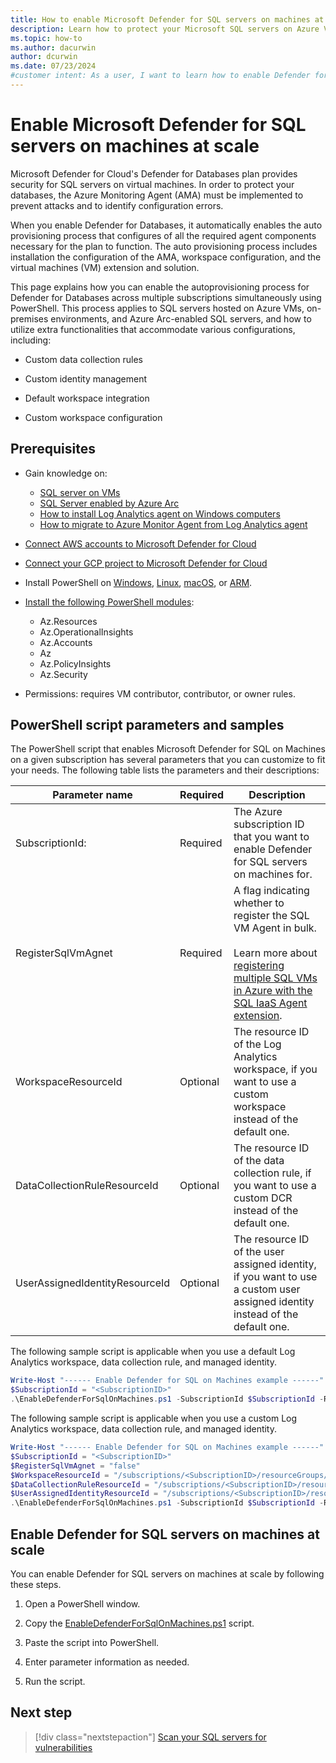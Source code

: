 ```yaml
---
title: How to enable Microsoft Defender for SQL servers on machines at scale
description: Learn how to protect your Microsoft SQL servers on Azure VMs, on-premises, and in hybrid and multicloud environments with Microsoft Defender for Cloud at scale.
ms.topic: how-to
ms.author: dacurwin
author: dcurwin
ms.date: 07/23/2024
#customer intent: As a user, I want to learn how to enable Defender for SQL servers at scale so that I can protect my SQL servers efficiently.
---
```


# Enable Microsoft Defender for SQL servers on machines at scale

Microsoft Defender for Cloud's Defender for Databases plan provides security for SQL servers on virtual machines. In order to protect your databases, the Azure Monitoring Agent (AMA) must be implemented to prevent attacks and to identify configuration errors. 

When you enable Defender for Databases, it automatically enables the auto provisioning process that configures of all the required agent components necessary for the plan to function. The auto provisioning process includes installation the configuration of the AMA, workspace configuration, and the virtual machines (VM) extension and solution.

This page explains how you can enable the autoprovisioning process for Defender for Databases across multiple subscriptions simultaneously using PowerShell. This process applies to SQL servers hosted on Azure VMs, on-premises environments, and Azure Arc-enabled SQL servers, and how to utilize extra functionalities that accommodate various configurations, including:

- Custom data collection rules

- Custom identity management 

- Default workspace integration 

- Custom workspace configuration

## Prerequisites

- Gain knowledge on: 
    - [SQL server on VMs](https://azure.microsoft.com/products/virtual-machines/sql-server/)
    - [SQL Server enabled by Azure Arc](/sql/sql-server/azure-arc/overview)
    - [How to install Log Analytics agent on Windows computers](../azure-monitor/agents/agent-windows.md)
    - [How to migrate to Azure Monitor Agent from Log Analytics agent](../azure-monitor/agents/azure-monitor-agent-migration.md)

- [Connect AWS accounts to Microsoft Defender for Cloud](quickstart-onboard-aws.md)
- [Connect your GCP project to Microsoft Defender for Cloud](quickstart-onboard-gcp.md)

- Install PowerShell on [Windows](/powershell/scripting/install/installing-powershell-on-windows), [Linux](/powershell/scripting/install/installing-powershell-on-linux), [macOS](/powershell/scripting/install/installing-powershell-on-macos), or [ARM](/powershell/scripting/install/powershell-on-arm).
- [Install the following PowerShell modules](/powershell/module/powershellget/install-module):
    - Az.Resources
    - Az.OperationalInsights
    - Az.Accounts
    - Az
    - Az.PolicyInsights
    - Az.Security

- Permissions: requires VM contributor, contributor, or owner rules.

## PowerShell script parameters and samples

The PowerShell script that enables Microsoft Defender for SQL on Machines on a given subscription has several parameters that you can customize to fit your needs. The following table lists the parameters and their descriptions:

| Parameter name | Required | Description |
|--|--|--|
| SubscriptionId: | Required | The Azure subscription ID that you want to enable Defender for SQL servers on machines for. |
| RegisterSqlVmAgnet | Required | A flag indicating whether to register the SQL VM Agent in bulk. <br><br> Learn more about [registering multiple SQL VMs in Azure with the SQL IaaS Agent extension](/azure/azure-sql/virtual-machines/windows/sql-agent-extension-manually-register-vms-bulk?view=azuresql). |
| WorkspaceResourceId | Optional | The resource ID of the Log Analytics workspace, if you want to use a custom workspace instead of the default one. |
| DataCollectionRuleResourceId | Optional | The resource ID of the data collection rule, if you want to use a custom DCR instead of the default one. |
| UserAssignedIdentityResourceId | Optional | The resource ID of the user assigned identity, if you want to use a custom user assigned identity instead of the default one. |

The following sample script is applicable when you use a default Log Analytics workspace, data collection rule, and managed identity.

```powershell
Write-Host "------ Enable Defender for SQL on Machines example ------" 
$SubscriptionId = "<SubscriptionID>"
.\EnableDefenderForSqlOnMachines.ps1 -SubscriptionId $SubscriptionId -RegisterSqlVmAgnet $RegisterSqlVmAgnet 
```

The following sample script is applicable when you use a custom Log Analytics workspace, data collection rule, and managed identity.

```powershell
Write-Host "------ Enable Defender for SQL on Machines example ------" 
$SubscriptionId = "<SubscriptionID>" 
$RegisterSqlVmAgnet = "false" 
$WorkspaceResourceId = "/subscriptions/<SubscriptionID>/resourceGroups/someResourceGroup/providers/Microsoft.OperationalInsights/workspaces/someWorkspace" 
$DataCollectionRuleResourceId = "/subscriptions/<SubscriptionID>/resourceGroups/someOtherResourceGroup/providers/Microsoft.Insights/dataCollectionRules/someDcr" 
$UserAssignedIdentityResourceId = "/subscriptions/<SubscriptionID>/resourceGroups/someElseResourceGroup/providers/Microsoft.ManagedIdentity/userAssignedIdentities/someManagedIdentity" 
.\EnableDefenderForSqlOnMachines.ps1 -SubscriptionId $SubscriptionId -RegisterSqlVmAgnet $RegisterSqlVmAgnet -WorkspaceResourceId $WorkspaceResourceId -DataCollectionRuleResourceId $DataCollectionRuleResourceId -UserAssignedIdentityResourceId $UserAssignedIdentityResourceId
```

## Enable Defender for SQL servers on machines at scale

You can enable Defender for SQL servers on machines at scale by following these steps.

1. Open a PowerShell window.

1. Copy the [EnableDefenderForSqlOnMachines.ps1](https://github.com/Azure/Microsoft-Defender-for-Cloud/blob/fd04330a79a4bcd48424bf7a4058f44216bc40e4/Powershell%20scripts/Enable%20Defender%20for%20SQL%20servers%20on%20machines/EnableDefenderForSqlOnMachines.ps1) script.

1. Paste the script into PowerShell.

1. Enter parameter information as needed.

1. Run the script. 

## Next step

> [!div class="nextstepaction"]
> [Scan your SQL servers for vulnerabilities](defender-for-sql-on-machines-vulnerability-assessment.md)
